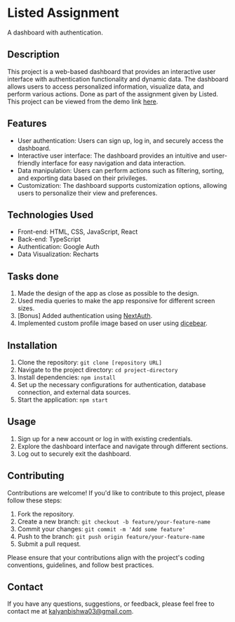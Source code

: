 # Listed Assignment

A dashboard with authentication.

## Description

This project is a web-based dashboard that provides an interactive user interface with authentication functionality and dynamic data. The dashboard allows users to access personalized information, visualize data, and perform various actions. Done as part of the assignment given by Listed. This project can be viewed from the demo link [here](https://listed-assignment-five.vercel.app/).

## Features

- User authentication: Users can sign up, log in, and securely access the dashboard.
- Interactive user interface: The dashboard provides an intuitive and user-friendly interface for easy navigation and data interaction.
- Data manipulation: Users can perform actions such as filtering, sorting, and exporting data based on their privileges.
- Customization: The dashboard supports customization options, allowing users to personalize their view and preferences.

## Technologies Used

- Front-end: HTML, CSS, JavaScript, React
- Back-end: TypeScript
- Authentication: Google Auth
- Data Visualization: Recharts

## Tasks done
1. Made the design of the app as close as possible to the design.
2. Used media queries to make the app responsive for different screen sizes.
3. [Bonus] Added authentication using [NextAuth](https://next-auth.js.org/).
4. Implemented custom profile image based on user using [dicebear](https://www.dicebear.com/).

## Installation

1. Clone the repository: `git clone [repository URL]`
2. Navigate to the project directory: `cd project-directory`
3. Install dependencies: `npm install`
4. Set up the necessary configurations for authentication, database connection, and external data sources.
5. Start the application: `npm start`

## Usage

1. Sign up for a new account or log in with existing credentials.
2. Explore the dashboard interface and navigate through different sections.
3. Log out to securely exit the dashboard.

## Contributing

Contributions are welcome! If you'd like to contribute to this project, please follow these steps:

1. Fork the repository.
2. Create a new branch: `git checkout -b feature/your-feature-name`
3. Commit your changes: `git commit -m 'Add some feature'`
4. Push to the branch: `git push origin feature/your-feature-name`
5. Submit a pull request.

Please ensure that your contributions align with the project's coding conventions, guidelines, and follow best practices.


## Contact

If you have any questions, suggestions, or feedback, please feel free to contact me at kalyanbishwa03@gmail.com.
